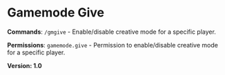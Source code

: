 # Gamemode Give

**Commands**:
`/gmgive` - Enable/disable creative mode for a specific player.

**Permissions**:
`gamemode.give` - Permission to enable/disable creative mode for a specific player.


**Version: 1.0**
